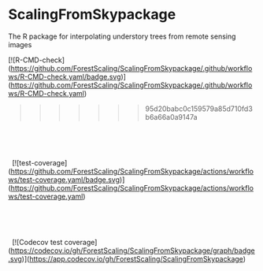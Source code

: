 # ScalingFromSkypackage

The R package for interpolating understory trees from remote sensing images





<!-- badges: start -->

\[!\[R-CMD-check](https://github.com/ForestScaling/ScalingFromSkypackage/.github/workflows/R-CMD-check.yaml/badge.svg)](https://github.com/ForestScaling/ScalingFromSkypackage/.github/workflows/R-CMD-check.yaml)
>>>>>>> 95d20babc0c159579a85d710fd3b6a66a0a9147a

&nbsp; <!-- badges: end -->



&nbsp;<!-- badges: start -->

&nbsp; \[!\[test-coverage](https://github.com/ForestScaling/ScalingFromSkypackage/actions/workflows/test-coverage.yaml/badge.svg)](https://github.com/ForestScaling/ScalingFromSkypackage/actions/workflows/test-coverage.yaml)

&nbsp; <!-- badges: end -->



&nbsp; <!-- badges: start -->

&nbsp; \[!\[Codecov test coverage](https://codecov.io/gh/ForestScaling/ScalingFromSkypackage/graph/badge.svg)](https://app.codecov.io/gh/ForestScaling/ScalingFromSkypackage)

&nbsp; <!-- badges: end -->

